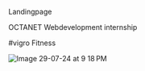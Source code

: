 Landingpage

OCTANET Webdevelopment internship

#vigro Fitness

![Image 29-07-24 at 9 18 PM](https://github.com/user-attachments/assets/2bfabad6-9d74-4020-928f-8ec34a24ee9a)
